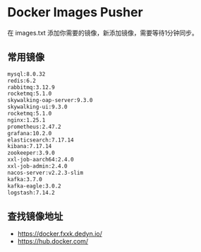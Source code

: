 # Docker Images Pusher

在 images.txt 添加你需要的镜像，新添加镜像，需要等待1分钟同步。

## 常用镜像
```bash
mysql:8.0.32
redis:6.2
rabbitmq:3.12.9
rocketmq:5.1.0
skywalking-oap-server:9.3.0
skywalking-ui:9.3.0
rocketmq:5.1.0
nginx:1.25.1
prometheus:2.47.2
grafana:10.2.0
elasticsearch:7.17.14
kibana:7.17.14
zookeeper:3.9.0
xxl-job-aarch64:2.4.0
xxl-job-admin:2.4.0
nacos-server:v2.2.3-slim
kafka:3.7.0
kafka-eagle:3.0.2
logstash:7.14.2

```

## 查找镜像地址

- https://docker.fxxk.dedyn.io/
- https://hub.docker.com/ 
